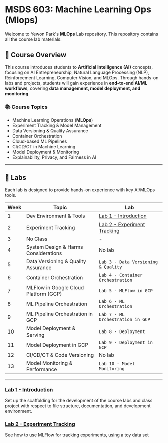 # MSDS 603: Machine Learning Ops (Mlops)

Welcome to Yewon Park's **MLOps** Lab repository. This repository contains all the course lab materials.

## 📌 Course Overview
This course introduces students to **Artificial Intelligence (AI)** concepts, focusing on AI Entrepreneurship, Natural Language Processing (NLP), Reinforcement Learning, Computer Vision, and MLOps. Through hands-on labs and projects, students will gain experience in **end-to-end AI/ML workflows**, covering **data management, model deployment, and monitoring**.

### **📚 Course Topics**
- Machine Learning Operations (**MLOps**)
- Experiment Tracking & Model Management
- Data Versioning & Quality Assurance
- Container Orchestration
- Cloud-based ML Pipelines
- CI/CD/CT in Machine Learning
- Model Deployment & Monitoring
- Explainability, Privacy, and Fairness in AI

---

## 📝 Labs
Each lab is designed to provide hands-on experience with key AI/MLOps tools.

| Week | Topic                                      | Lab |
|------|--------------------------------------------|----------------------------------|
| 1    | Dev Environment & Tools                    | [Lab 1 - Introduction](Notebooks/Lab_1_development.ipynb) |
| 2    | Experiment Tracking                        | [Lab 2 - Experiment Tracking](Notebooks/Lab2/Lab_2_exp_tracking_local.ipynb) |
| 3    | No Class                                   | - |
| 4    | System Design & Harms Considerations      | No lab |
| 5    | Data Versioning & Quality Assurance       | `Lab 3 - Data Versioning & Quality` |
| 6    | Container Orchestration                   | `Lab 4 - Container Orchestration` |
| 7    | MLFlow in Google Cloud Platform (GCP)     | `Lab 5 - MLFlow in GCP` |
| 8    | ML Pipeline Orchestration                 | `Lab 6 - ML Orchestration` |
| 9    | ML Pipeline Orchestration in GCP          | `Lab 7 - ML Orchestration in GCP` |
| 10   | Model Deployment & Serving                | `Lab 8 - Deployment` |
| 11   | Model Deployment in GCP                   | `Lab 9 - Deployment in GCP` |
| 12   | CI/CD/CT & Code Versioning                | No lab |
| 13   | Model Monitoring & Performance            | `Lab 10 - Model Monitoring` |

---

### [Lab 1 - Introduction](Notebooks/Lab_1_development.ipynb)
Set up the scaffolding for the development of the course labs and class project with respect to file structure, documentation, and development environment.

### [Lab 2 - Experiment Tracking](Notebooks/Lab2/Lab_2_exp_tracking_local.ipynb)
See how to use MLFlow for tracking experiments, using a toy data set

